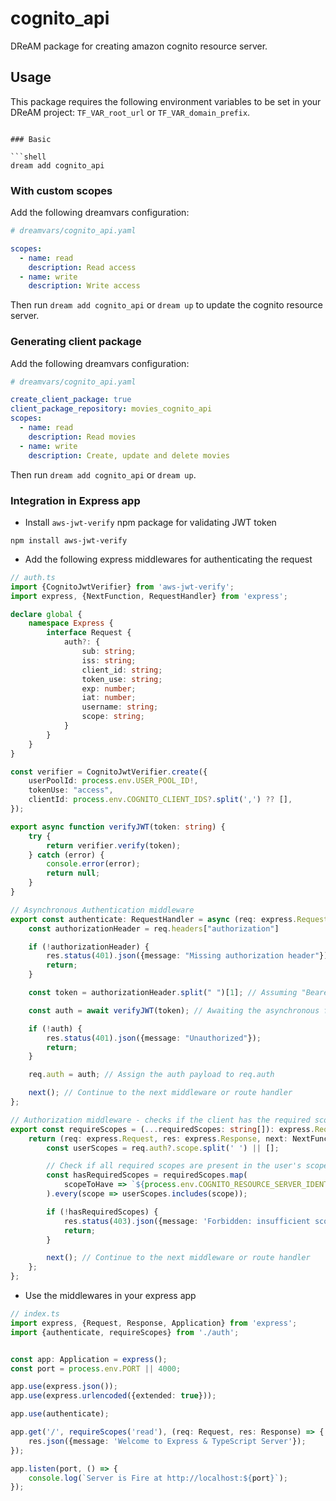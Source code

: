 # cognito_api

DReAM package for creating amazon cognito resource server.

## Usage

This package requires the following environment variables to be set in your
DReAM project: `TF_VAR_root_url` or `TF_VAR_domain_prefix`.

```shell

### Basic

```shell
dream add cognito_api
```

### With custom scopes

Add the following dreamvars configuration:

```yaml
# dreamvars/cognito_api.yaml

scopes:
  - name: read
    description: Read access
  - name: write
    description: Write access
```

Then run `dream add cognito_api` or `dream up` to update the cognito resource
server.

### Generating client package

Add the following dreamvars configuration:

```yaml
# dreamvars/cognito_api.yaml

create_client_package: true
client_package_repository: movies_cognito_api
scopes:
  - name: read
    description: Read movies
  - name: write
    description: Create, update and delete movies
```

Then run `dream add cognito_api` or `dream up`.

### Integration in Express app

- Install `aws-jwt-verify` npm package for validating JWT token

```shell
npm install aws-jwt-verify
```

- Add the following express middlewares for authenticating the request

```typescript
// auth.ts
import {CognitoJwtVerifier} from 'aws-jwt-verify';
import express, {NextFunction, RequestHandler} from 'express';

declare global {
    namespace Express {
        interface Request {
            auth?: {
                sub: string;
                iss: string;
                client_id: string;
                token_use: string;
                exp: number;
                iat: number;
                username: string;
                scope: string;
            }
        }
    }
}

const verifier = CognitoJwtVerifier.create({
    userPoolId: process.env.USER_POOL_ID!,
    tokenUse: "access",
    clientId: process.env.COGNITO_CLIENT_IDS?.split(',') ?? [],
});

export async function verifyJWT(token: string) {
    try {
        return verifier.verify(token);
    } catch (error) {
        console.error(error);
        return null;
    }
}

// Asynchronous Authentication middleware
export const authenticate: RequestHandler = async (req: express.Request, res: express.Response, next: NextFunction) => {
    const authorizationHeader = req.headers["authorization"]

    if (!authorizationHeader) {
        res.status(401).json({message: "Missing authorization header"});
        return;
    }

    const token = authorizationHeader.split(" ")[1]; // Assuming "Bearer <token>" format

    const auth = await verifyJWT(token); // Awaiting the asynchronous function

    if (!auth) {
        res.status(401).json({message: "Unauthorized"});
        return;
    }

    req.auth = auth; // Assign the auth payload to req.auth

    next(); // Continue to the next middleware or route handler
};

// Authorization middleware - checks if the client has the required scopes
export const requireScopes = (...requiredScopes: string[]): express.RequestHandler => {
    return (req: express.Request, res: express.Response, next: NextFunction) => {
        const userScopes = req.auth?.scope.split(' ') || [];

        // Check if all required scopes are present in the user's scopes
        const hasRequiredScopes = requiredScopes.map(
            scopeToHave => `${process.env.COGNITO_RESOURCE_SERVER_IDENTIFIER}/${scopeToHave}`
        ).every(scope => userScopes.includes(scope));

        if (!hasRequiredScopes) {
            res.status(403).json({message: 'Forbidden: insufficient scopes'});
            return;
        }

        next(); // Continue to the next middleware or route handler
    };
};
```

- Use the middlewares in your express app

```typescript
// index.ts
import express, {Request, Response, Application} from 'express';
import {authenticate, requireScopes} from './auth';


const app: Application = express();
const port = process.env.PORT || 4000;

app.use(express.json());
app.use(express.urlencoded({extended: true}));

app.use(authenticate);

app.get('/', requireScopes('read'), (req: Request, res: Response) => {
    res.json({message: 'Welcome to Express & TypeScript Server'});
});

app.listen(port, () => {
    console.log(`Server is Fire at http://localhost:${port}`);
});
```
